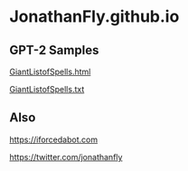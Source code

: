 # JonathanFly.github.io

## GPT-2 Samples
[GiantListofSpells.html](https://jonathanfly.github.io/GiantListofSpells/index.html)

[GiantListofSpells.txt](https://jonathanfly.github.io/GiantListofSpells/GiantListofSpells.txt)

## Also
<https://iforcedabot.com>

<https://twitter.com/jonathanfly>
